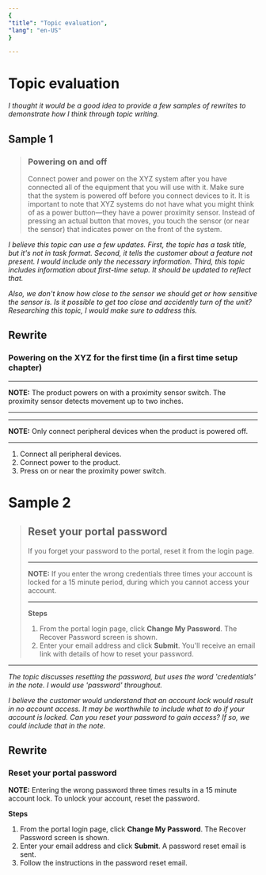 ```yaml
---
{
"title": "Topic evaluation",
"lang": "en-US"
}

---
```

# Topic evaluation

*I thought it would be a good idea to provide a few samples of rewrites to demonstrate how I think through topic writing.*

## Sample 1

> ### Powering on and off
> Connect power and power on the XYZ system after you have connected all of the equipment that you will use with it. Make sure that the system is powered off before you connect devices to it. It is important to note that XYZ systems do not have what you might think of as a power button—they have a power proximity sensor. Instead of pressing an actual button that moves, you touch the sensor (or near the sensor) that indicates power  on the front of the system.

*I believe this topic can use a few updates. First, the topic has a task title, but it's not in task format. Second, it tells the customer about a feature not present. I would include only the necessary information. Third, this topic includes information about first-time setup. It should be updated to reflect that.*

*Also, we don't know how close to the sensor we should get or how sensitive the sensor is. Is it possible to get too close and accidently turn of the unit? Researching this topic, I would make sure to address this.*

## Rewrite

### Powering on the XYZ for the first time (in a first time setup chapter)

------
**NOTE:** The product powers on with a proximity sensor switch. The proximity sensor detects movement up to two inches.

------

------

**NOTE:** Only connect peripheral devices when the product is powered off.

------

1. Connect all peripheral devices.
2. Connect power to the product.
3. Press on or near the proximity power switch.


# Sample 2


> ## Reset your portal password
>
> If you forget your password to the portal, reset it from the login page.
>
> ------
> **NOTE:** If you enter the wrong credentials three times your account is locked for a 15 minute period, during which you cannot access your account.
>
> ------
>
> **Steps**
>
> 1. From the portal login page, click **Change My Password**.
>    The Recover Password screen is shown.
> 2. Enter your email address and click **Submit**.
>    You'll receive an email link with details of how to reset your password.

------

*The topic discusses resetting the password, but uses the word 'credentials' in the note. I would use 'password' throughout.* 

*I believe the customer would understand that an account lock would result in no account access. It may be worthwhile to include what to do if your account is locked. Can you reset your password to gain access? If so, we could include that in the note.*

## Rewrite

### Reset your portal password

**NOTE:** Entering the wrong password three times results in a 15 minute account lock. To unlock your account, reset the password.

**Steps**

1. From the portal login page, click **Change My Password**.
   The Recover Password screen is shown.
2. Enter your email address and click **Submit**.
   A password reset email is sent.
3. Follow the instructions in the password reset email.